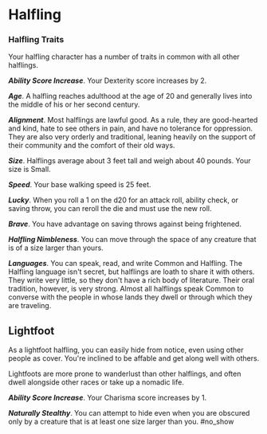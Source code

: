 # Halfling

### Halfling Traits

Your halfling character has a number of traits in common with all other halflings.

***Ability Score Increase***. Your Dexterity score increases by 2.

***Age***. A halfling reaches adulthood at the age of 20 and generally lives into the middle of his or her second century.

***Alignment***. Most halflings are lawful good. As a rule, they are good-hearted and kind, hate to see others in pain, and have no tolerance for oppression. They are also very orderly and traditional, leaning heavily on the support of their community and the comfort of their old ways.

***Size***. Halflings average about 3 feet tall and weigh about 40 pounds. Your size is Small.

***Speed***. Your base walking speed is 25 feet.

***Lucky***. When you roll a 1 on the d20 for an attack roll, ability check, or saving throw, you can reroll the die and must use the new roll.

***Brave***. You have advantage on saving throws against being frightened.

***Halfling Nimbleness***. You can move through the space of any creature that is of a size larger than yours.

***Languages***. You can speak, read, and write Common and Halfling. The Halfling language isn't secret, but halflings are loath to share it with others. They write very little, so they don't have a rich body of literature. Their oral tradition, however, is very strong. Almost all halflings speak Common to converse with the people in whose lands they dwell or through which they are traveling.

## Lightfoot

As a lightfoot halfling, you can easily hide from notice, even using other people as cover. You're inclined to be affable and get along well with others.

Lightfoots are more prone to wanderlust than other halflings, and often dwell alongside other races or take up a nomadic life.

***Ability Score Increase***. Your Charisma score increases by 1.

***Naturally Stealthy***. You can attempt to hide even when you are obscured only by a creature that is at least one size larger than you.
#no_show